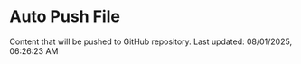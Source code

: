 # Auto Push File

Content that will be pushed to GitHub repository.
Last updated: 08/01/2025, 06:26:23 AM
